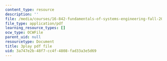 ```yaml
---
content_type: resource
description: ''
file: /media/courses/16-842-fundamentals-of-systems-engineering-fall-2015/3a747e2b48f7cc4f4808fad33a3e5d69_b0VqqwHLqcI.pdf
file_type: application/pdf
learning_resource_types: []
ocw_type: OCWFile
parent_uid: null
resourcetype: Document
title: 3play pdf file
uid: 3a747e2b-48f7-cc4f-4808-fad33a3e5d69
---
```

